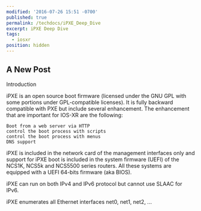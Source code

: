 ```yaml
---
modified: '2016-07-26 15:51 -0700'
published: true
permalink: /techdocs/iPXE_Deep_Dive
excerpt: iPXE Deep Dive
tags:
  - iosxr
position: hidden
---
```

## A New Post


Introduction

iPXE is an open source boot firmware (licensed under the GNU GPL with some portions under GPL-compatible licenses). It is fully backward compatible with PXE but include several enhancement. The enhancement that are important for IOS-XR are the following:

    Boot from a web server via HTTP
    control the boot process with scripts
    control the boot process with menus
    DNS support

iPXE is included in the network card of the management interfaces only and support for iPXE boot is included in the system firmware (UEFI) of the NCS1K, NCS5k and NCS5500 series routers. All these systems are equipped with a UEFI 64-bits firmware (aka BIOS).

iPXE can run on both IPv4 and IPv6 protocol but cannot use SLAAC for IPv6.

iPXE enumerates all Ethernet interfaces net0, net1, net2, ...
